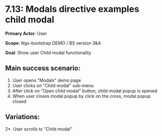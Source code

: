 7.13: Modals directive examples  child modal
===============================================

**Primary Actor**: User  

**Scope**: Ngx-bootstrap DEMO / BS version 3&4

**Goal**: Show user Child modal functionality

Main success scenario:
----------------------

1. User opens "Modals" demo page
2. User clicks on "Child modal" sub-menu
3. After click on "Open child modal" button, child modal popup is opened
4. When user closes modal popup by click on the cross, modal popup closed

Variations:
----------

2*. User scrolls to "Child modal"
